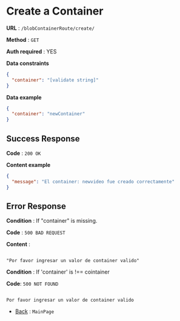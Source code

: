 # Create a Container

**URL** : `/blobContainerRoute/create/`

**Method** : `GET`

**Auth required** : YES

**Data constraints**

```json
{
  "container": "[validate string]"
}
```

**Data example**

```json
{
  "container": "newContainer"
}
```

## Success Response

**Code** : `200 OK`

**Content example**

```json
{
  "message": "El container: newvideo fue creado correctamente"
}
```

## Error Response

**Condition** : If "container" is missing.

**Code** : `500 BAD REQUEST`

**Content** :

```Not json (revisar)

"Por favor ingresar un valor de container valido"

```

**Condition** : If 'container' is !== cointainer

**Code**: `500 NOT FOUND`

```Not json (revisar)

Por favor ingresar un valor de container valido

```

- [Back](../../readme.md) : `MainPage`
